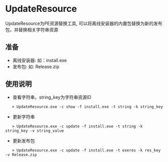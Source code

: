 # UpdateResource
UpdateResource为PE资源替换工具, 可以将离线安装器的内置包替换为新的发布包，并替换相关字符串资源
## 准备
- 离线安装器: 如：install.exe
- 发布包: 如: Release.zip

## 使用说明
- 查看字符串，string_key为字符串资源ID
```
   > UpdateResource.exe -c show -f install.exe -t string -k string_key
```
- 更新字符串
```
   > UpdateResource.exe -c update -f install.exe -t string -k string_key -v string_value
```
- 更新发布包
```
   > UpdateResource.exe -c update -f install.exe -t exeres -k res_key -v Release.zip
```
